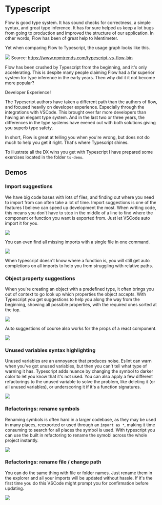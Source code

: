 # Typescript

Flow is good type system. It has sound checks for correctness, a simple syntax, and great type inference. It has for sure helped us keep a lot bugs from going to production and improved the structure of our application. In other words, Flow has been of great help to Mentimeter.

Yet when comparing Flow to Typescript, the usage graph looks like this.

![](/ts-vs-flow.png)
Source: https://www.npmtrends.com/typescript-vs-flow-bin

Flow has been crushed by Typescript from the beginning, and it's only accelerating. This is despite many people claiming Flow had a far superior system for type inference in the early years. Then why did it it not become more popular?

Developer Experience!

The Typescript authors have taken a different path than the authors of flow, and focused heavily on developer experience. Especially through the integrations with VSCode. This brought over far more developers than having an elegant type system. And in the last two or three years, the differences in the type systems have evened out with both solutions giving you superb type safety.

In short, Flow is great at telling you when you're wrong, but does not do much to help you get it right. That's where Typescript shines.

To illustrate all the DX wins you get with Typescript I have prepared some exercises located in the folder `ts-demo`.


## Demos

### Import suggestions

We have big code bases with lots of files, and finding out where you need to import from can often take a lot of time. Import suggestions is one of the features I believe can speed up development the most. When writing code, this means you don't have to stop in the middle of a line to find where the component or function you want is exported from. Just let VSCode auto import it for you.

![](/imports.gif)

You can even find all missing imports with a single file in one command.

![](/multi-imports.gif)

When typescript doesn't know where a function is, you will still get auto completions on all imports to help you from struggling with relative paths.


### Object property suggestions

When you're creating an object with a predefined type, it often brings you out of context to go look up which properties the object accepts. With Typescript you get suggestions to help you along the way from the beginning, showing all possible properties, with the required ones sorted at the top.

![](/object-suggestions.gif)

Auto suggestions of course also works for the props of a react component.

![](/prop-suggestions.gif)


### Unused variables syntax highlighting

Unused variables are an annoyance that produces noise. Eslint can warn when you've got unused variables, but then you can't tell what type of warning it has. Typescript adds nuance by changing the symbol to darker color to let you know that it's not used. You can also apply a few different refactorings to the unused variable to solve the problem, like deleting it (or all unused variables), or underscoring it if it's a function signatures.

![](/unused-vars.gif)


### Refactorings: rename symbols

Renaming symbols is often hard in a larger codebase, as they may be used in many places, reexported or used through an `import as *`, making it time consuming to search for all places the symbol is used. With typescript you can use the built in refactoring to rename the symobl across the whole project instantly.

![](/refactor-rename.gif)

### Refactorings: rename file / change path

You can do the same thing with file or folder names. Just rename them in the explorer and all your imports will be updated without hassle. If it's the first time you do this VSCode might prompt you for confirmation before updating.

![](/refactor-rename-file.gif)

